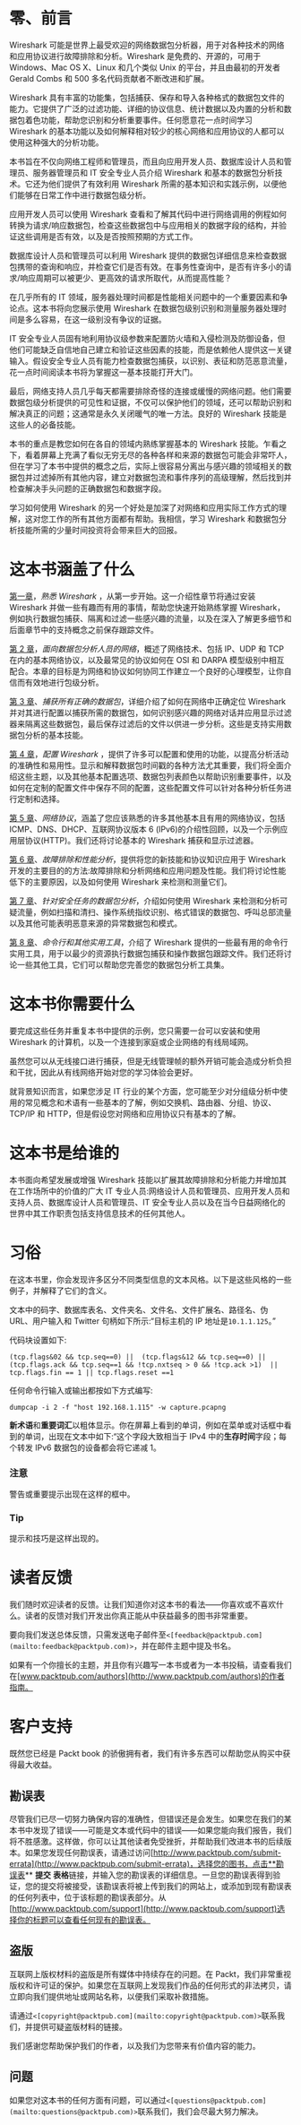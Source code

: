# 零、前言

Wireshark 可能是世界上最受欢迎的网络数据包分析器，用于对各种技术的网络和应用协议进行故障排除和分析。Wireshark 是免费的、开源的，可用于 Windows、Mac OS X、Linux 和几个类似 Unix 的平台，并且由最初的开发者 Gerald Combs 和 500 多名代码贡献者不断改进和扩展。

Wireshark 具有丰富的功能集，包括捕获、保存和导入各种格式的数据包文件的能力。它提供了广泛的过滤功能、详细的协议信息、统计数据以及内置的分析和数据包着色功能，帮助您识别和分析重要事件。任何愿意花一点时间学习 Wireshark 的基本功能以及如何解释相对较少的核心网络和应用协议的人都可以使用这种强大的分析功能。

本书旨在不仅向网络工程师和管理员，而且向应用开发人员、数据库设计人员和管理员、服务器管理员和 IT 安全专业人员介绍 Wireshark 和基本的数据包分析技术。它还为他们提供了有效利用 Wireshark 所需的基本知识和实践示例，以便他们能够在日常工作中进行数据包级分析。

应用开发人员可以使用 Wireshark 查看和了解其代码中进行网络调用的例程如何转换为请求/响应数据包，检查这些数据包中与应用相关的数据字段的结构，并验证这些调用是否有效，以及是否按照预期的方式工作。

数据库设计人员和管理员可以利用 Wireshark 提供的数据包详细信息来检查数据包携带的查询和响应，并检查它们是否有效。在事务性查询中，是否有许多小的请求/响应周期可以被更少、更高效的请求所取代，从而提高性能？

在几乎所有的 IT 领域，服务器处理时间都是性能相关问题中的一个重要因素和争论点。这本书将向您展示使用 Wireshark 在数据包级别识别和测量服务器处理时间是多么容易，在这一级别没有争议的证据。

IT 安全专业人员固有地利用协议级参数来配置防火墙和入侵检测及防御设备，但他们可能缺乏自信地自己建立和验证这些因素的技能，而是依赖他人提供这一关键输入。假设安全专业人员有能力检查数据包捕获，以识别、表征和防范恶意流量，花一点时间阅读本书将为掌握这一基本技能打开大门。

最后，网络支持人员几乎每天都需要排除奇怪的连接或缓慢的网络问题。他们需要数据包级分析提供的可见性和证据，不仅可以保护他们的领域，还可以帮助识别和解决真正的问题；这通常是永久关闭暖气的唯一方法。良好的 Wireshark 技能是这些人的必备技能。

本书的重点是教您如何在各自的领域内熟练掌握基本的 Wireshark 技能。乍看之下，看着屏幕上充满了看似无穷无尽的各种各样和来源的数据包可能会非常吓人，但在学习了本书中提供的概念之后，实际上很容易分离出与感兴趣的领域相关的数据包并过滤掉所有其他内容，建立对数据包流和事件序列的高级理解，然后找到并检查解决手头问题的正确数据包和数据字段。

学习如何使用 Wireshark 的另一个好处是加深了对网络和应用实际工作方式的理解，这对您工作的所有其他方面都有帮助。我相信，学习 Wireshark 和数据包分析技能所需的少量时间投资将会带来巨大的回报。

# 这本书涵盖了什么

[第一章](ch01.html "Chapter 1. Getting Acquainted with Wireshark")，*熟悉 Wireshark* ，从第一步开始。这一介绍性章节将通过安装 Wireshark 并做一些有趣而有用的事情，帮助您快速开始熟练掌握 Wireshark，例如执行数据包捕获、隔离和过滤一些感兴趣的流量，以及在深入了解更多细节和后面章节中的支持概念之前保存跟踪文件。

[第 2 章](ch02.html "Chapter 2. Networking for Packet Analysts")，*面向数据包分析人员的网络*，概述了网络技术、包括 IP、UDP 和 TCP 在内的基本网络协议，以及最常见的协议如何在 OSI 和 DARPA 模型级别中相互配合。本章的目标是为网络和协议如何协同工作建立一个良好的心理模型，让你自信而有效地进行包级分析。

[第 3 章](ch03.html "Chapter 3. Capturing All the Right Packets")、*捕获所有正确的数据包*，详细介绍了如何在网络中正确定位 Wireshark 并对其进行配置以捕获所需的数据包，如何识别感兴趣的网络对话并应用显示过滤器来隔离这些数据包，最后保存过滤后的文件以供进一步分析。这些是支持实用数据包分析的基本技能。

[第 4 章](ch04.html "Chapter 4. Configuring Wireshark")，*配置 Wireshark* ，提供了许多可以配置和使用的功能，以提高分析活动的准确性和易用性。显示和解释数据包时间戳的各种方法尤其重要，我们将全面介绍这些主题，以及其他基本配置选项、数据包列表颜色以帮助识别重要事件，以及如何在定制的配置文件中保存不同的配置，这些配置文件可以针对各种分析任务进行定制和选择。

[第 5 章](ch05.html "Chapter 5. Network Protocols")、*网络协议*，涵盖了您应该熟悉的许多其他基本且有用的网络协议，包括 ICMP、DNS、DHCP、互联网协议版本 6 (IPv6)的介绍性回顾，以及一个示例应用层协议(HTTP)。我们还将讨论基本的 Wireshark 捕获和显示过滤器。

[第 6 章](ch06.html "Chapter 6. Troubleshooting and Performance Analysis")、*故障排除和性能分析*，提供将您的新技能和协议知识应用于 Wireshark 开发的主要目的的方法:故障排除和分析网络和应用问题及性能。我们将讨论性能低下的主要原因，以及如何使用 Wireshark 来检测和测量它们。

[第 7 章](ch07.html "Chapter 7. Packet Analysis for Security Tasks")、*针对安全任务的数据包分析*，介绍如何使用 Wireshark 来检测和分析可疑流量，例如扫描和清扫、操作系统指纹识别、格式错误的数据包、呼叫总部流量以及其他可能表明恶意来源的异常数据包和模式。

[第 8 章](ch08.html "Chapter 8. Command-line and Other Utilities")、*命令行和其他实用工具*，介绍了 Wireshark 提供的一些最有用的命令行实用工具，用于以最少的资源执行数据包捕获和操作数据包跟踪文件。我们还将讨论一些其他工具，它们可以帮助您完善您的数据包分析工具集。

# 这本书你需要什么

要完成这些任务并重复本书中提供的示例，您只需要一台可以安装和使用 Wireshark 的计算机，以及一个连接到家庭或企业网络的有线局域网。

虽然您可以从无线接口进行捕获，但是无线管理帧的额外开销可能会造成分析负担和干扰，因此从有线网络开始对您的学习体验会更好。

就背景知识而言，如果您涉足 IT 行业的某个方面，您可能至少对分组级分析中使用的常见概念和术语有一些基本的了解，例如交换机、路由器、分组、协议、TCP/IP 和 HTTP，但是假设您对网络和应用协议只有基本的了解。

# 这本书是给谁的

本书面向希望发展或增强 Wireshark 技能以扩展其故障排除和分析能力并增加其在工作场所中的价值的广大 IT 专业人员:网络设计人员和管理员、应用开发人员和支持人员、数据库设计人员和管理员、IT 安全专业人员以及在当今日益网络化的世界中其工作职责包括支持信息技术的任何其他人。

# 习俗

在这本书里，你会发现许多区分不同类型信息的文本风格。以下是这些风格的一些例子，并解释了它们的含义。

文本中的码字、数据库表名、文件夹名、文件名、文件扩展名、路径名、伪 URL、用户输入和 Twitter 句柄如下所示:“目标主机的 IP 地址是`10.1.1.125`。”

代码块设置如下:

```
(tcp.flags&02 && tcp.seq==0) ||  (tcp.flags&12 && tcp.seq==0) || (tcp.flags.ack && tcp.seq==1 && !tcp.nxtseq > 0 && !tcp.ack >1)  || tcp.flags.fin == 1 || tcp.flags.reset ==1
```

任何命令行输入或输出都按如下方式编写:

```
dumpcap -i 2 -f "host 192.168.1.115" -w capture.pcapng

```

**新术语**和**重要词汇**以粗体显示。你在屏幕上看到的单词，例如在菜单或对话框中看到的单词，出现在文本中如下:“这个字段大致相当于 IPv4 中的**生存时间**字段；每个转发 IPv6 数据包的设备都会将它递减 1。

### 注意

警告或重要提示出现在这样的框中。

### Tip

提示和技巧是这样出现的。

# 读者反馈

我们随时欢迎读者的反馈。让我们知道你对这本书的看法——你喜欢或不喜欢什么。读者的反馈对我们开发出你真正能从中获益最多的图书非常重要。

要向我们发送总体反馈，只需发送电子邮件至`<[feedback@packtpub.com](mailto:feedback@packtpub.com)>`，并在邮件主题中提及书名。

如果有一个你擅长的主题，并且你有兴趣写一本书或者为一本书投稿，请查看我们在[www.packtpub.com/authors](http://www.packtpub.com/authors)的作者指南。

# 客户支持

既然您已经是 Packt book 的骄傲拥有者，我们有许多东西可以帮助您从购买中获得最大收益。

## 勘误表

尽管我们已尽一切努力确保内容的准确性，但错误还是会发生。如果您在我们的某本书中发现了错误——可能是文本或代码中的错误——如果您能向我们报告，我们将不胜感激。这样做，你可以让其他读者免受挫折，并帮助我们改进本书的后续版本。如果您发现任何勘误表，请通过访问[http://www.packtpub.com/submit-errata](http://www.packtpub.com/submit-errata)，选择您的图书，点击**勘误表** **提交** **表格**链接，并输入您的勘误表的详细信息。一旦您的勘误表得到验证，您的提交将被接受，该勘误表将被上传到我们的网站上，或添加到现有勘误表的任何列表中，位于该标题的勘误表部分。从[http://www.packtpub.com/support](http://www.packtpub.com/support)选择你的标题可以查看任何现有的勘误表。

## 盗版

互联网上版权材料的盗版是所有媒体中持续存在的问题。在 Packt，我们非常重视版权和许可证的保护。如果您在互联网上发现我们作品的任何形式的非法拷贝，请立即向我们提供地址或网站名称，以便我们采取补救措施。

请通过`<[copyright@packtpub.com](mailto:copyright@packtpub.com)>`联系我们，并提供可疑盗版材料的链接。

我们感谢您帮助保护我们的作者，以及我们为您带来有价值内容的能力。

## 问题

如果您对这本书的任何方面有问题，可以通过`<[questions@packtpub.com](mailto:questions@packtpub.com)>`联系我们，我们会尽最大努力解决。